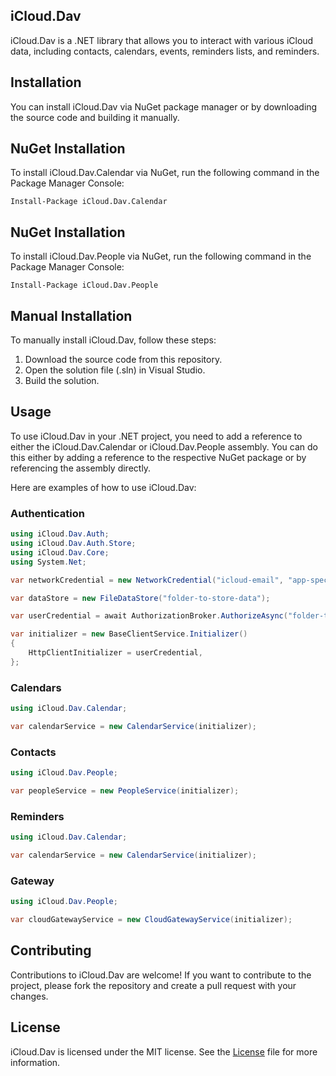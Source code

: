 ## iCloud.Dav
iCloud.Dav is a .NET library that allows you to interact with various iCloud data, including contacts, calendars, events, reminders lists, and reminders.

## Installation
You can install iCloud.Dav via NuGet package manager or by downloading the source code and building it manually.

## NuGet Installation
To install iCloud.Dav.Calendar via NuGet, run the following command in the Package Manager Console:
```
Install-Package iCloud.Dav.Calendar
```

## NuGet Installation
To install iCloud.Dav.People via NuGet, run the following command in the Package Manager Console:
```
Install-Package iCloud.Dav.People
```

## Manual Installation
To manually install iCloud.Dav, follow these steps:

1. Download the source code from this repository.
2. Open the solution file (.sln) in Visual Studio.
3. Build the solution.

## Usage
To use iCloud.Dav in your .NET project, you need to add a reference to either the iCloud.Dav.Calendar or iCloud.Dav.People assembly. You can do this either by adding a reference to the respective NuGet package or by referencing the assembly directly.

Here are examples of how to use iCloud.Dav:

### Authentication
```cs
using iCloud.Dav.Auth;
using iCloud.Dav.Auth.Store;
using iCloud.Dav.Core;
using System.Net;

var networkCredential = new NetworkCredential("icloud-email", "app-specific-password");

var dataStore = new FileDataStore("folder-to-store-data");

var userCredential = await AuthorizationBroker.AuthorizeAsync("folder-to-store-user-credentials", networkCredential, dataStore, CancellationToken.None);

var initializer = new BaseClientService.Initializer()
{
    HttpClientInitializer = userCredential,
};
```

### Calendars
```cs
using iCloud.Dav.Calendar;

var calendarService = new CalendarService(initializer);
```

### Contacts
```cs
using iCloud.Dav.People;

var peopleService = new PeopleService(initializer);
```

### Reminders
```cs
using iCloud.Dav.Calendar;

var calendarService = new CalendarService(initializer);
```

### Gateway
```cs
using iCloud.Dav.People;

var cloudGatewayService = new CloudGatewayService(initializer);
```
## Contributing
Contributions to iCloud.Dav are welcome! If you want to contribute to the project, please fork the repository and create a pull request with your changes.

## License
iCloud.Dav is licensed under the MIT license. See the [License](https://github.com/gachris/iCloud.Dav/blob/master/License) file for more information.
